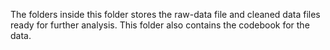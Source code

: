 The folders inside this folder stores the raw-data file and cleaned data files ready for further analysis. This folder also contains the codebook for the data.

